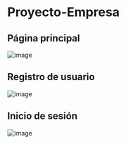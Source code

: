 # Proyecto-Empresa

## Página principal

![image](https://user-images.githubusercontent.com/56442515/121731163-ddf95980-caf0-11eb-95b5-fb2dd0c8ad3b.png)


## Registro de usuario
![image](https://user-images.githubusercontent.com/56442515/121731282-06815380-caf1-11eb-87d7-897bb06b3a73.png)


## Inicio de sesión
![image](https://user-images.githubusercontent.com/56442515/121731328-139e4280-caf1-11eb-876b-878e7375a499.png)
